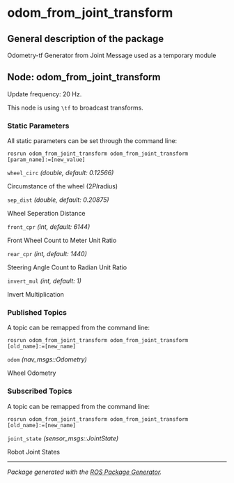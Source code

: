 # odom_from_joint_transform

## General description of the package

<!--- protected region package description begin -->
Odometry-tf Generator from Joint Message used as a temporary module
<!--- protected region package description end -->

<!--- todo How to handle the image generation -->
<!--- <img src="./model/odom_from_joint_transform.png" width="300px" />-->

## Node: odom_from_joint_transform

Update frequency: 20 Hz.

This node is using `\tf` to broadcast transforms.

<!--- protected region odom_from_joint_transform begin -->
<!--- protected region odom_from_joint_transform end -->

### Static Parameters

All static parameters can be set through the command line:

```shell
rosrun odom_from_joint_transform odom_from_joint_transform [param_name]:=[new_value]
```

`wheel_circ` *(double, default: 0.12566)*
<!--- protected region param wheel_circ begin -->
Circumstance of the wheel (2*PI*radius)
<!--- protected region param wheel_circ end -->
`sep_dist` *(double, default: 0.20875)*
<!--- protected region param sep_dist begin -->
Wheel Seperation Distance
<!--- protected region param sep_dist end -->
`front_cpr` *(int, default: 6144)*
<!--- protected region param front_cpr begin -->
Front Wheel Count to Meter Unit Ratio
<!--- protected region param front_cpr end -->
`rear_cpr` *(int, default: 1440)*
<!--- protected region param rear_cpr begin -->
Steering Angle Count to Radian Unit Ratio
<!--- protected region param rear_cpr end -->
`invert_mul` *(int, default: 1)*
<!--- protected region param invert_mul begin -->
Invert Multiplication
<!--- protected region param invert_mul end -->

### Published Topics

A topic can be remapped from the command line:

```shell
rosrun odom_from_joint_transform odom_from_joint_transform [old_name]:=[new_name]
```

`odom` *(nav_msgs::Odometry)*
<!--- protected region publisher odom begin -->
Wheel Odometry
<!--- protected region publisher odom end -->

### Subscribed Topics

A topic can be remapped from the command line:

```shell
rosrun odom_from_joint_transform odom_from_joint_transform [old_name]:=[new_name]
```

`joint_state` *(sensor_msgs::JointState)*
<!--- protected region subscriber joint_state begin -->
Robot Joint States
<!--- protected region subscriber joint_state end -->

---

*Package generated with the [ROS Package Generator](https://github.com/tecnalia-advancedmanufacturing-robotics/ros_pkg_gen).*
